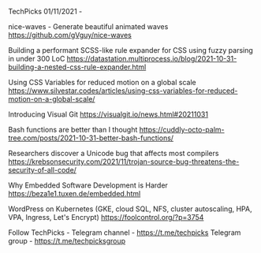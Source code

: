 TechPicks 01/11/2021 -

nice-waves - Generate beautiful animated waves
https://github.com/gVguy/nice-waves

Building a performant SCSS-like rule expander for CSS using fuzzy parsing in under 300 LoC
https://datastation.multiprocess.io/blog/2021-10-31-building-a-nested-css-rule-expander.html

Using CSS Variables for reduced motion on a global scale
https://www.silvestar.codes/articles/using-css-variables-for-reduced-motion-on-a-global-scale/

Introducing Visual Git
https://visualgit.io/news.html#20211031

Bash functions are better than I thought
https://cuddly-octo-palm-tree.com/posts/2021-10-31-better-bash-functions/

Researchers discover a Unicode bug that affects most compilers
https://krebsonsecurity.com/2021/11/trojan-source-bug-threatens-the-security-of-all-code/

Why Embedded Software Development is Harder
https://beza1e1.tuxen.de/embedded.html

WordPress on Kubernetes (GKE, cloud SQL, NFS, cluster autoscaling, HPA, VPA, Ingress, Let's Encrypt)
https://foolcontrol.org/?p=3754

Follow TechPicks -
Telegram channel - https://t.me/techpicks
Telegram group - https://t.me/techpicksgroup